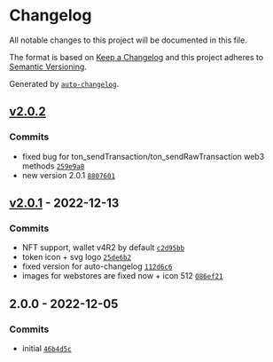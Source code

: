 # Changelog

All notable changes to this project will be documented in this file.

The format is based on [Keep a Changelog](https://keepachangelog.com/en/1.0.0/)
and this project adheres to [Semantic Versioning](https://semver.org/spec/v2.0.0.html).

Generated by [`auto-changelog`](https://github.com/CookPete/auto-changelog).

## [v2.0.2](https://github.com/xtonwallet/web-extension/compare/v2.0.1...v2.0.2)

### Commits

- fixed bug for ton_sendTransaction/ton_sendRawTransaction web3 methods [`259e9a8`](https://github.com/xtonwallet/web-extension/commit/259e9a8e40cc839b2e3e40d1979801a8ea17667d)
- new version 2.0.1 [`8807601`](https://github.com/xtonwallet/web-extension/commit/880760163f2e02cb2c2c62e58748eb5730d2d37c)

## [v2.0.1](https://github.com/xtonwallet/web-extension/compare/2.0.0...v2.0.1) - 2022-12-13

### Commits

- NFT support, wallet v4R2 by default [`c2d95bb`](https://github.com/xtonwallet/web-extension/commit/c2d95bb92aebee3b20f5c2dbb1f97ff0d03bf27f)
- token icon + svg logo [`25de6b2`](https://github.com/xtonwallet/web-extension/commit/25de6b2e51fdb8bb46cff4b813b2ff56b25efd77)
- fixed version for auto-changelog [`112d6c6`](https://github.com/xtonwallet/web-extension/commit/112d6c6936d655ca0762a44db3af396c3b959f22)
- images for webstores are fixed now + icon 512 [`086ef21`](https://github.com/xtonwallet/web-extension/commit/086ef21ea03746cbf52ea66c7ad90ec870bc05be)

## 2.0.0 - 2022-12-05

### Commits

- initial [`46b4d5c`](https://github.com/xtonwallet/web-extension/commit/46b4d5c5097f6d2e91acace2ef53aece82a8c502)
